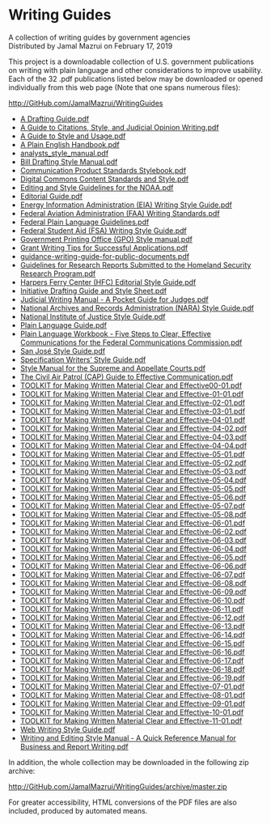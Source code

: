 ﻿# Writing Guides
A collection of writing guides by government agencies\
Distributed by Jamal Mazrui on February 17, 2019

This project is a downloadable collection of U.S. government publications on writing with plain language and other considerations to improve usability.  Each of the 32 .pdf publications listed below may be downloaded or opened individually from this web page (Note that one spans numerous files):

<http://GitHub.com/JamalMazrui/WritingGuides>

- [A Drafting Guide.pdf](https://github.com/jamalmazrui/WritingGuides/raw/master/A%20Drafting%20Guide.pdf)
- [A Guide to Citations, Style, and Judicial Opinion Writing.pdf](https://github.com/jamalmazrui/WritingGuides/raw/master/A%20Guide%20to%20Citations,%20Style,%20and%20Judicial%20Opinion%20Writing.pdf)
- [A Guide to Style and Usage.pdf](https://github.com/jamalmazrui/WritingGuides/raw/master/A%20Guide%20to%20Style%20and%20Usage.pdf)
- [A Plain English Handbook.pdf](https://github.com/jamalmazrui/WritingGuides/raw/master/A%20Plain%20English%20Handbook.pdf)
- [analysts_style_manual.pdf](https://github.com/jamalmazrui/WritingGuides/raw/master/analysts_style_manual.pdf)
- [Bill Drafting Style Manual.pdf](https://github.com/jamalmazrui/WritingGuides/raw/master/Bill%20Drafting%20Style%20Manual.pdf)
- [Communication Product Standards Stylebook.pdf](https://github.com/jamalmazrui/WritingGuides/raw/master/Communication%20Product%20Standards%20Stylebook.pdf)
- [Digital Commons Content Standards and Style.pdf](https://github.com/jamalmazrui/WritingGuides/raw/master/Digital%20Commons%20Content%20Standards%20and%20Style.pdf)
- [Editing and Style Guidelines for the NOAA.pdf](https://github.com/jamalmazrui/WritingGuides/raw/master/Editing%20and%20Style%20Guidelines%20for%20the%20NOAA.pdf)
- [Editorial Guide.pdf](https://github.com/jamalmazrui/WritingGuides/raw/master/Editorial%20Guide.pdf)
- [Energy Information Administration (EIA) Writing Style Guide.pdf](https://github.com/jamalmazrui/WritingGuides/raw/master/Energy%20Information%20Administration%20(EIA)%20Writing%20Style%20Guide.pdf)
- [Federal Aviation Administration (FAA) Writing Standards.pdf](https://github.com/jamalmazrui/WritingGuides/raw/master/Federal%20Aviation%20Administration%20(FAA)%20Writing%20Standards.pdf)
- [Federal Plain Language Guidelines.pdf](https://github.com/jamalmazrui/WritingGuides/raw/master/Federal%20Plain%20Language%20Guidelines.pdf)
- [Federal Student Aid (FSA) Writing Style Guide.pdf](https://github.com/jamalmazrui/WritingGuides/raw/master/Federal%20Student%20Aid%20(FSA)%20Writing%20Style%20Guide.pdf)
- [Government Printing Office (GPO) Style manual.pdf](https://github.com/jamalmazrui/WritingGuides/raw/master/Government%20Printing%20Office%20(GPO)%20Style%20manual.pdf)
- [Grant Writing Tips for Successful Applications.pdf](https://github.com/jamalmazrui/WritingGuides/raw/master/Grant%20Writing%20Tips%20for%20Successful%20Applications.pdf)
- [guidance-writing-guide-for-public-documents.pdf](https://github.com/jamalmazrui/WritingGuides/raw/master/guidance-writing-guide-for-public-documents.pdf)
- [Guidelines for Research Reports Submitted to the Homeland Security Research Program.pdf](https://github.com/jamalmazrui/WritingGuides/raw/master/Guidelines%20for%20Research%20Reports%20Submitted%20to%20the%20Homeland%20Security%20Research%20Program.pdf)
- [Harpers Ferry Center (HFC) Editorial Style Guide.pdf](https://github.com/jamalmazrui/WritingGuides/raw/master/Harpers%20Ferry%20Center%20(HFC)%20Editorial%20Style%20Guide.pdf)
- [Initiative Drafting Guide and Style Sheet.pdf](https://github.com/jamalmazrui/WritingGuides/raw/master/Initiative%20Drafting%20Guide%20and%20Style%20Sheet.pdf)
- [Judicial Writing Manual - A Pocket Guide for Judges.pdf](https://github.com/jamalmazrui/WritingGuides/raw/master/Judicial%20Writing%20Manual%20-%20A%20Pocket%20Guide%20for%20Judges.pdf)
- [National Archives and Records Administration (NARA) Style Guide.pdf](https://github.com/jamalmazrui/WritingGuides/raw/master/National%20Archives%20and%20Records%20Administration%20(NARA)%20Style%20Guide.pdf)
- [National Institute of Justice Style Guide.pdf](https://github.com/jamalmazrui/WritingGuides/raw/master/National%20Institute%20of%20Justice%20Style%20Guide.pdf)
- [Plain Language Guide.pdf](https://github.com/jamalmazrui/WritingGuides/raw/master/Plain%20Language%20Guide.pdf)
- [Plain Language Workbook - Five Steps to Clear, Effective Communications for the Federal Communications Commission.pdf](https://github.com/jamalmazrui/WritingGuides/raw/master/Plain%20Language%20Workbook%20-%20Five%20Steps%20to%20Clear,%20Effective%20Communications%20for%20the%20Federal%20Communications%20Commission.pdf)
- [San José Style Guide.pdf](https://github.com/jamalmazrui/WritingGuides/raw/master/San%20José%20Style%20Guide.pdf)
- [Specification Writers’  Style Guide.pdf](https://github.com/jamalmazrui/WritingGuides/raw/master/Specification%20Writers’%20%20Style%20Guide.pdf)
- [Style Manual for the Supreme and Appellate Courts.pdf](https://github.com/jamalmazrui/WritingGuides/raw/master/Style%20Manual%20for%20the%20Supreme%20and%20Appellate%20Courts.pdf)
- [The Civil Air Patrol (CAP) Guide to Effective Communication.pdf](https://github.com/jamalmazrui/WritingGuides/raw/master/The%20Civil%20Air%20Patrol%20(CAP)%20Guide%20to%20Effective%20Communication.pdf)
- [TOOLKIT for Making Written Material Clear and Effective00-01.pdf](https://github.com/jamalmazrui/WritingGuides/raw/master/TOOLKIT%20for%20Making%20Written%20Material%20Clear%20and%20Effective00-01.pdf)
- [TOOLKIT for Making Written Material Clear and Effective-01-01.pdf](https://github.com/jamalmazrui/WritingGuides/raw/master/TOOLKIT%20for%20Making%20Written%20Material%20Clear%20and%20Effective-01-01.pdf)
- [TOOLKIT for Making Written Material Clear and Effective-02-01.pdf](https://github.com/jamalmazrui/WritingGuides/raw/master/TOOLKIT%20for%20Making%20Written%20Material%20Clear%20and%20Effective-02-01.pdf)
- [TOOLKIT for Making Written Material Clear and Effective-03-01.pdf](https://github.com/jamalmazrui/WritingGuides/raw/master/TOOLKIT%20for%20Making%20Written%20Material%20Clear%20and%20Effective-03-01.pdf)
- [TOOLKIT for Making Written Material Clear and Effective-04-01.pdf](https://github.com/jamalmazrui/WritingGuides/raw/master/TOOLKIT%20for%20Making%20Written%20Material%20Clear%20and%20Effective-04-01.pdf)
- [TOOLKIT for Making Written Material Clear and Effective-04-02.pdf](https://github.com/jamalmazrui/WritingGuides/raw/master/TOOLKIT%20for%20Making%20Written%20Material%20Clear%20and%20Effective-04-02.pdf)
- [TOOLKIT for Making Written Material Clear and Effective-04-03.pdf](https://github.com/jamalmazrui/WritingGuides/raw/master/TOOLKIT%20for%20Making%20Written%20Material%20Clear%20and%20Effective-04-03.pdf)
- [TOOLKIT for Making Written Material Clear and Effective-04-04.pdf](https://github.com/jamalmazrui/WritingGuides/raw/master/TOOLKIT%20for%20Making%20Written%20Material%20Clear%20and%20Effective-04-04.pdf)
- [TOOLKIT for Making Written Material Clear and Effective-05-01.pdf](https://github.com/jamalmazrui/WritingGuides/raw/master/TOOLKIT%20for%20Making%20Written%20Material%20Clear%20and%20Effective-05-01.pdf)
- [TOOLKIT for Making Written Material Clear and Effective-05-02.pdf](https://github.com/jamalmazrui/WritingGuides/raw/master/TOOLKIT%20for%20Making%20Written%20Material%20Clear%20and%20Effective-05-02.pdf)
- [TOOLKIT for Making Written Material Clear and Effective-05-03.pdf](https://github.com/jamalmazrui/WritingGuides/raw/master/TOOLKIT%20for%20Making%20Written%20Material%20Clear%20and%20Effective-05-03.pdf)
- [TOOLKIT for Making Written Material Clear and Effective-05-04.pdf](https://github.com/jamalmazrui/WritingGuides/raw/master/TOOLKIT%20for%20Making%20Written%20Material%20Clear%20and%20Effective-05-04.pdf)
- [TOOLKIT for Making Written Material Clear and Effective-05-05.pdf](https://github.com/jamalmazrui/WritingGuides/raw/master/TOOLKIT%20for%20Making%20Written%20Material%20Clear%20and%20Effective-05-05.pdf)
- [TOOLKIT for Making Written Material Clear and Effective-05-06.pdf](https://github.com/jamalmazrui/WritingGuides/raw/master/TOOLKIT%20for%20Making%20Written%20Material%20Clear%20and%20Effective-05-06.pdf)
- [TOOLKIT for Making Written Material Clear and Effective-05-07.pdf](https://github.com/jamalmazrui/WritingGuides/raw/master/TOOLKIT%20for%20Making%20Written%20Material%20Clear%20and%20Effective-05-07.pdf)
- [TOOLKIT for Making Written Material Clear and Effective-05-08.pdf](https://github.com/jamalmazrui/WritingGuides/raw/master/TOOLKIT%20for%20Making%20Written%20Material%20Clear%20and%20Effective-05-08.pdf)
- [TOOLKIT for Making Written Material Clear and Effective-06-01.pdf](https://github.com/jamalmazrui/WritingGuides/raw/master/TOOLKIT%20for%20Making%20Written%20Material%20Clear%20and%20Effective-06-01.pdf)
- [TOOLKIT for Making Written Material Clear and Effective-06-02.pdf](https://github.com/jamalmazrui/WritingGuides/raw/master/TOOLKIT%20for%20Making%20Written%20Material%20Clear%20and%20Effective-06-02.pdf)
- [TOOLKIT for Making Written Material Clear and Effective-06-03.pdf](https://github.com/jamalmazrui/WritingGuides/raw/master/TOOLKIT%20for%20Making%20Written%20Material%20Clear%20and%20Effective-06-03.pdf)
- [TOOLKIT for Making Written Material Clear and Effective-06-04.pdf](https://github.com/jamalmazrui/WritingGuides/raw/master/TOOLKIT%20for%20Making%20Written%20Material%20Clear%20and%20Effective-06-04.pdf)
- [TOOLKIT for Making Written Material Clear and Effective-06-05.pdf](https://github.com/jamalmazrui/WritingGuides/raw/master/TOOLKIT%20for%20Making%20Written%20Material%20Clear%20and%20Effective-06-05.pdf)
- [TOOLKIT for Making Written Material Clear and Effective-06-06.pdf](https://github.com/jamalmazrui/WritingGuides/raw/master/TOOLKIT%20for%20Making%20Written%20Material%20Clear%20and%20Effective-06-06.pdf)
- [TOOLKIT for Making Written Material Clear and Effective-06-07.pdf](https://github.com/jamalmazrui/WritingGuides/raw/master/TOOLKIT%20for%20Making%20Written%20Material%20Clear%20and%20Effective-06-07.pdf)
- [TOOLKIT for Making Written Material Clear and Effective-06-08.pdf](https://github.com/jamalmazrui/WritingGuides/raw/master/TOOLKIT%20for%20Making%20Written%20Material%20Clear%20and%20Effective-06-08.pdf)
- [TOOLKIT for Making Written Material Clear and Effective-06-09.pdf](https://github.com/jamalmazrui/WritingGuides/raw/master/TOOLKIT%20for%20Making%20Written%20Material%20Clear%20and%20Effective-06-09.pdf)
- [TOOLKIT for Making Written Material Clear and Effective-06-10.pdf](https://github.com/jamalmazrui/WritingGuides/raw/master/TOOLKIT%20for%20Making%20Written%20Material%20Clear%20and%20Effective-06-10.pdf)
- [TOOLKIT for Making Written Material Clear and Effective-06-11.pdf](https://github.com/jamalmazrui/WritingGuides/raw/master/TOOLKIT%20for%20Making%20Written%20Material%20Clear%20and%20Effective-06-11.pdf)
- [TOOLKIT for Making Written Material Clear and Effective-06-12.pdf](https://github.com/jamalmazrui/WritingGuides/raw/master/TOOLKIT%20for%20Making%20Written%20Material%20Clear%20and%20Effective-06-12.pdf)
- [TOOLKIT for Making Written Material Clear and Effective-06-13.pdf](https://github.com/jamalmazrui/WritingGuides/raw/master/TOOLKIT%20for%20Making%20Written%20Material%20Clear%20and%20Effective-06-13.pdf)
- [TOOLKIT for Making Written Material Clear and Effective-06-14.pdf](https://github.com/jamalmazrui/WritingGuides/raw/master/TOOLKIT%20for%20Making%20Written%20Material%20Clear%20and%20Effective-06-14.pdf)
- [TOOLKIT for Making Written Material Clear and Effective-06-15.pdf](https://github.com/jamalmazrui/WritingGuides/raw/master/TOOLKIT%20for%20Making%20Written%20Material%20Clear%20and%20Effective-06-15.pdf)
- [TOOLKIT for Making Written Material Clear and Effective-06-16.pdf](https://github.com/jamalmazrui/WritingGuides/raw/master/TOOLKIT%20for%20Making%20Written%20Material%20Clear%20and%20Effective-06-16.pdf)
- [TOOLKIT for Making Written Material Clear and Effective-06-17.pdf](https://github.com/jamalmazrui/WritingGuides/raw/master/TOOLKIT%20for%20Making%20Written%20Material%20Clear%20and%20Effective-06-17.pdf)
- [TOOLKIT for Making Written Material Clear and Effective-06-18.pdf](https://github.com/jamalmazrui/WritingGuides/raw/master/TOOLKIT%20for%20Making%20Written%20Material%20Clear%20and%20Effective-06-18.pdf)
- [TOOLKIT for Making Written Material Clear and Effective-06-19.pdf](https://github.com/jamalmazrui/WritingGuides/raw/master/TOOLKIT%20for%20Making%20Written%20Material%20Clear%20and%20Effective-06-19.pdf)
- [TOOLKIT for Making Written Material Clear and Effective-07-01.pdf](https://github.com/jamalmazrui/WritingGuides/raw/master/TOOLKIT%20for%20Making%20Written%20Material%20Clear%20and%20Effective-07-01.pdf)
- [TOOLKIT for Making Written Material Clear and Effective-08-01.pdf](https://github.com/jamalmazrui/WritingGuides/raw/master/TOOLKIT%20for%20Making%20Written%20Material%20Clear%20and%20Effective-08-01.pdf)
- [TOOLKIT for Making Written Material Clear and Effective-09-01.pdf](https://github.com/jamalmazrui/WritingGuides/raw/master/TOOLKIT%20for%20Making%20Written%20Material%20Clear%20and%20Effective-09-01.pdf)
- [TOOLKIT for Making Written Material Clear and Effective-10-01.pdf](https://github.com/jamalmazrui/WritingGuides/raw/master/TOOLKIT%20for%20Making%20Written%20Material%20Clear%20and%20Effective-10-01.pdf)
- [TOOLKIT for Making Written Material Clear and Effective-11-01.pdf](https://github.com/jamalmazrui/WritingGuides/raw/master/TOOLKIT%20for%20Making%20Written%20Material%20Clear%20and%20Effective-11-01.pdf)
- [Web Writing Style Guide.pdf](https://github.com/jamalmazrui/WritingGuides/raw/master/Web%20Writing%20Style%20Guide.pdf)
- [Writing and Editing Style Manual - A Quick Reference Manual for Business and Report Writing.pdf](https://github.com/jamalmazrui/WritingGuides/raw/master/Writing%20and%20Editing%20Style%20Manual%20-%20A%20Quick%20Reference%20Manual%20for%20Business%20and%20Report%20Writing.pdf)


In addition, the whole collection may be downloaded in the following zip archive:

<http://GitHub.com/JamalMazrui/WritingGuides/archive/master.zip>

For greater accessibility, HTML conversions of the PDF files are also included, produced by automated means.
